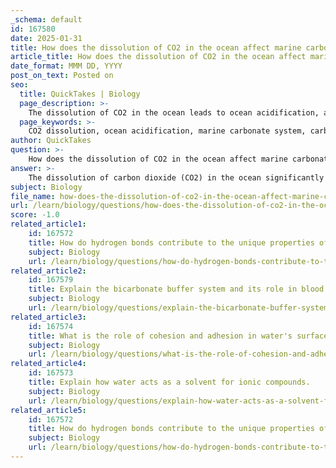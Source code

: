 ```yaml
---
_schema: default
id: 167580
date: 2025-01-31
title: How does the dissolution of CO2 in the ocean affect marine carbonate systems?
article_title: How does the dissolution of CO2 in the ocean affect marine carbonate systems?
date_format: MMM DD, YYYY
post_on_text: Posted on
seo:
  title: QuickTakes | Biology
  page_description: >-
    The dissolution of CO2 in the ocean leads to ocean acidification, affecting marine carbonate systems by decreasing pH, reducing carbonate ion availability, and impacting marine life that relies on calcium carbonate, with broader implications for marine ecosystems.
  page_keywords: >-
    CO2 dissolution, ocean acidification, marine carbonate system, carbonic acid, bicarbonate, carbonate ions, calcium carbonate, pH decrease, marine organisms, shells, ecosystem implications, marine food webs, marine terrapods
author: QuickTakes
question: >-
    How does the dissolution of CO2 in the ocean affect marine carbonate systems?
answer: >-
    The dissolution of carbon dioxide (CO2) in the ocean significantly affects marine carbonate systems, primarily through the process of ocean acidification. When CO2 from the atmosphere dissolves in seawater, it reacts with water to form carbonic acid (H2CO3). This carbonic acid can then dissociate into bicarbonate (HCO3-) and carbonate ions (CO32-), which are crucial components of the marine carbonate system.\n\n### Key Effects of CO2 Dissolution on Marine Carbonate Systems:\n\n1. **Formation of Carbonic Acid**: The initial reaction of CO2 with seawater leads to the formation of carbonic acid, which subsequently dissociates into bicarbonate and carbonate ions. This process is essential for maintaining the balance of these ions in ocean water, which is vital for marine organisms that utilize carbonate ions to form calcium carbonate (CaCO3) shells and skeletons.\n\n2. **Decrease in pH**: The increased concentration of hydrogen ions (H+) from the dissociation of carbonic acid results in a decrease in the pH of seawater, making it more acidic. Current projections suggest that if CO2 emissions continue at the current rate, the ocean's average pH could drop from approximately 8.2 to 7.8 by the year 2100. This decrease in pH can have detrimental effects on marine life, particularly organisms that rely on calcium carbonate for their structural integrity.\n\n3. **Impact on Calcium Carbonate Availability**: Ocean acidification reduces the availability of carbonate ions (CO32-), which are necessary for the formation of calcium carbonate. This reduction poses a significant threat to marine organisms such as corals, mollusks, and certain plankton species, which depend on these ions to build their shells and skeletons. As the availability of calcium carbonate diminishes, these organisms may experience difficulties in growth and maintenance of their structures, leading to potential declines in their populations.\n\n4. **Ecosystem Implications**: The effects of ocean acidification extend beyond individual species to entire marine ecosystems. For example, foundational species like phytoplankton and zooplankton, which are critical to marine food webs, may be adversely affected. A decline in these organisms can disrupt food availability for higher trophic levels, including fish and marine mammals, ultimately impacting the entire ecosystem.\n\n5. **Vulnerability of Marine Terrapods**: Marine terrapods, also known as sea butterflies, are particularly vulnerable to ocean acidification due to their calcium carbonate shells. As the ocean becomes more acidic, the shells of these organisms may dissolve, leading to decreased populations and further implications for the marine food web, as they serve as a vital food source for various marine species.\n\nIn summary, the dissolution of CO2 in the ocean leads to significant changes in the marine carbonate system, primarily through the formation of carbonic acid and the subsequent decrease in pH. This process affects the availability of carbonate ions, which are essential for many marine organisms, and has broader implications for marine ecosystems and biodiversity.
subject: Biology
file_name: how-does-the-dissolution-of-co2-in-the-ocean-affect-marine-carbonate-systems.md
url: /learn/biology/questions/how-does-the-dissolution-of-co2-in-the-ocean-affect-marine-carbonate-systems
score: -1.0
related_article1:
    id: 167572
    title: How do hydrogen bonds contribute to the unique properties of water?
    subject: Biology
    url: /learn/biology/questions/how-do-hydrogen-bonds-contribute-to-the-unique-properties-of-water
related_article2:
    id: 167579
    title: Explain the bicarbonate buffer system and its role in blood pH regulation.
    subject: Biology
    url: /learn/biology/questions/explain-the-bicarbonate-buffer-system-and-its-role-in-blood-ph-regulation
related_article3:
    id: 167574
    title: What is the role of cohesion and adhesion in water's surface tension?
    subject: Biology
    url: /learn/biology/questions/what-is-the-role-of-cohesion-and-adhesion-in-waters-surface-tension
related_article4:
    id: 167573
    title: Explain how water acts as a solvent for ionic compounds.
    subject: Biology
    url: /learn/biology/questions/explain-how-water-acts-as-a-solvent-for-ionic-compounds
related_article5:
    id: 167572
    title: How do hydrogen bonds contribute to the unique properties of water?
    subject: Biology
    url: /learn/biology/questions/how-do-hydrogen-bonds-contribute-to-the-unique-properties-of-water
---
```


&nbsp;
